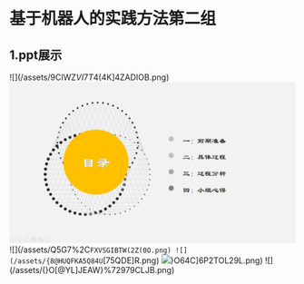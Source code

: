 # 基于机器人的实践方法第二组

## 1.ppt展示
![](/assets/9CIWZ$VI7T4(4$K]4ZADIOB.png)
![](/assets/}%FIK~WQ3UQ~5@JJLFJSMX8.png)
![](/assets/Q5G7%2C`FXVSGIBTW(2Z(0O.png)
![](/assets/{8@HUQFKA5Q84U`[75QDE]R.png)
![](/assets/%7{C_W8)}O64C]6P2TOL29L.png)
![](/assets/(}O[@YL]JEAW}%72979CLJB.png)